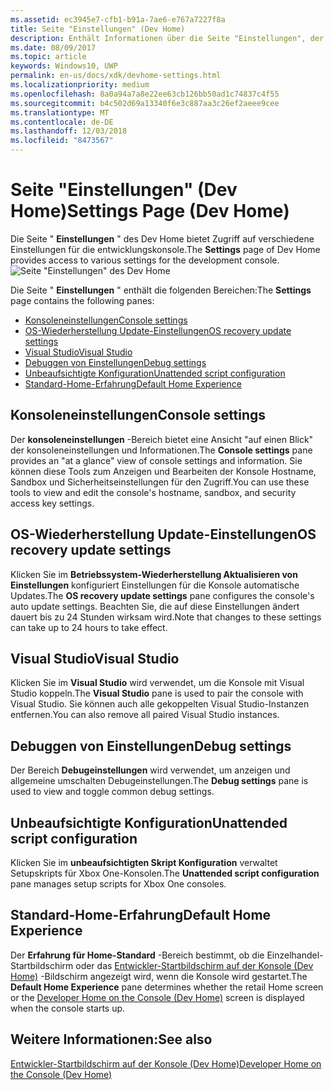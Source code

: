 ```yaml
---
ms.assetid: ec3945e7-cfb1-b91a-7ae6-e767a7227f8a
title: Seite "Einstellungen" (Dev Home)
description: Enthält Informationen über die Seite "Einstellungen", der die Dev Home-app für Xbox One.
ms.date: 08/09/2017
ms.topic: article
keywords: Windows10, UWP
permalink: en-us/docs/xdk/devhome-settings.html
ms.localizationpriority: medium
ms.openlocfilehash: 8a0a94a7a8e22ee63cb126bb50ad1c74837c4f55
ms.sourcegitcommit: b4c502d69a13340f6e3c887aa3c26ef2aeee9cee
ms.translationtype: MT
ms.contentlocale: de-DE
ms.lasthandoff: 12/03/2018
ms.locfileid: "8473567"
---
```

# <a name="settings-page-dev-home"></a><span data-ttu-id="2094c-104">Seite "Einstellungen" (Dev Home)</span><span class="sxs-lookup"><span data-stu-id="2094c-104">Settings Page (Dev Home)</span></span>
   
  
<span data-ttu-id="2094c-105">Die Seite " **Einstellungen** " des Dev Home bietet Zugriff auf verschiedene Einstellungen für die entwicklungskonsole.</span><span class="sxs-lookup"><span data-stu-id="2094c-105">The **Settings** page of Dev Home provides access to various settings for the development console.</span></span>   
 ![Seite "Einstellungen" des Dev Home](images/devhome_settings.png)   
  
<span data-ttu-id="2094c-107">Die Seite " **Einstellungen** " enthält die folgenden Bereichen:</span><span class="sxs-lookup"><span data-stu-id="2094c-107">The **Settings** page contains the following panes:</span></span>   
 
   *  [<span data-ttu-id="2094c-108">Konsoleneinstellungen</span><span class="sxs-lookup"><span data-stu-id="2094c-108">Console settings</span></span>](#ID4EEB)  
   *  [<span data-ttu-id="2094c-109">OS-Wiederherstellung Update-Einstellungen</span><span class="sxs-lookup"><span data-stu-id="2094c-109">OS recovery update settings</span></span>](#ID4EOB)  
   *  [<span data-ttu-id="2094c-110">Visual Studio</span><span class="sxs-lookup"><span data-stu-id="2094c-110">Visual Studio</span></span>](#ID4EYB)  
   *  [<span data-ttu-id="2094c-111">Debuggen von Einstellungen</span><span class="sxs-lookup"><span data-stu-id="2094c-111">Debug settings</span></span>](#ID4ECC)  
   *  [<span data-ttu-id="2094c-112">Unbeaufsichtigte Konfiguration</span><span class="sxs-lookup"><span data-stu-id="2094c-112">Unattended script configuration</span></span>](#ID4EMC)  
   *  [<span data-ttu-id="2094c-113">Standard-Home-Erfahrung</span><span class="sxs-lookup"><span data-stu-id="2094c-113">Default Home Experience</span></span>](#ID4E3C)  

 
<a id="ID4EEB"></a>

   

## <a name="console-settings"></a><span data-ttu-id="2094c-114">Konsoleneinstellungen</span><span class="sxs-lookup"><span data-stu-id="2094c-114">Console settings</span></span>  
   
  
<span data-ttu-id="2094c-115">Der **konsoleneinstellungen** -Bereich bietet eine Ansicht "auf einen Blick" der konsoleneinstellungen und Informationen.</span><span class="sxs-lookup"><span data-stu-id="2094c-115">The **Console settings** pane provides an "at a glance" view of console settings and information.</span></span> <span data-ttu-id="2094c-116">Sie können diese Tools zum Anzeigen und Bearbeiten der Konsole Hostname, Sandbox und Sicherheitseinstellungen für den Zugriff.</span><span class="sxs-lookup"><span data-stu-id="2094c-116">You can use these tools to view and edit the console's hostname, sandbox, and security access key settings.</span></span>   
  
<a id="ID4EOB"></a>

   

## <a name="os-recovery-update-settings"></a><span data-ttu-id="2094c-117">OS-Wiederherstellung Update-Einstellungen</span><span class="sxs-lookup"><span data-stu-id="2094c-117">OS recovery update settings</span></span>  
   
  
<span data-ttu-id="2094c-118">Klicken Sie im **Betriebssystem-Wiederherstellung Aktualisieren von Einstellungen** konfiguriert Einstellungen für die Konsole automatische Updates.</span><span class="sxs-lookup"><span data-stu-id="2094c-118">The **OS recovery update settings** pane configures the console's auto update settings.</span></span> <span data-ttu-id="2094c-119">Beachten Sie, die auf diese Einstellungen ändert dauert bis zu 24 Stunden wirksam wird.</span><span class="sxs-lookup"><span data-stu-id="2094c-119">Note that changes to these settings can take up to 24 hours to take effect.</span></span>   
  
<a id="ID4EYB"></a>

   

## <a name="visual-studio"></a><span data-ttu-id="2094c-120">Visual Studio</span><span class="sxs-lookup"><span data-stu-id="2094c-120">Visual Studio</span></span>  
   
  
<span data-ttu-id="2094c-121">Klicken Sie im **Visual Studio** wird verwendet, um die Konsole mit Visual Studio koppeln.</span><span class="sxs-lookup"><span data-stu-id="2094c-121">The **Visual Studio** pane is used to pair the console with Visual Studio.</span></span> <span data-ttu-id="2094c-122">Sie können auch alle gekoppelten Visual Studio-Instanzen entfernen.</span><span class="sxs-lookup"><span data-stu-id="2094c-122">You can also remove all paired Visual Studio instances.</span></span>   
  
<a id="ID4ECC"></a>

   

## <a name="debug-settings"></a><span data-ttu-id="2094c-123">Debuggen von Einstellungen</span><span class="sxs-lookup"><span data-stu-id="2094c-123">Debug settings</span></span>  
   
  
<span data-ttu-id="2094c-124">Der Bereich **Debugeinstellungen** wird verwendet, um anzeigen und allgemeine umschalten Debugeinstellungen.</span><span class="sxs-lookup"><span data-stu-id="2094c-124">The **Debug settings** pane is used to view and toggle common debug settings.</span></span>   
  
<a id="ID4EMC"></a>

   

## <a name="unattended-script-configuration"></a><span data-ttu-id="2094c-125">Unbeaufsichtigte Konfiguration</span><span class="sxs-lookup"><span data-stu-id="2094c-125">Unattended script configuration</span></span>  
   
  
<span data-ttu-id="2094c-126">Klicken Sie im **unbeaufsichtigten Skript Konfiguration** verwaltet Setupskripts für Xbox One-Konsolen.</span><span class="sxs-lookup"><span data-stu-id="2094c-126">The **Unattended script configuration** pane manages setup scripts for Xbox One consoles.</span></span>   
  
<a id="ID4E3C"></a>

   

## <a name="default-home-experience"></a><span data-ttu-id="2094c-127">Standard-Home-Erfahrung</span><span class="sxs-lookup"><span data-stu-id="2094c-127">Default Home Experience</span></span>  
   
  
<span data-ttu-id="2094c-128">Der **Erfahrung für Home-Standard** -Bereich bestimmt, ob die Einzelhandel-Startbildschirm oder das [Entwickler-Startbildschirm auf der Konsole (Dev Home)](dev-home.md) -Bildschirm angezeigt wird, wenn die Konsole wird gestartet.</span><span class="sxs-lookup"><span data-stu-id="2094c-128">The **Default Home Experience** pane determines whether the retail Home screen or the [Developer Home on the Console (Dev Home)](dev-home.md) screen is displayed when the console starts up.</span></span>   
  
<a id="ID4EJD"></a>

   

## <a name="see-also"></a><span data-ttu-id="2094c-129">Weitere Informationen:</span><span class="sxs-lookup"><span data-stu-id="2094c-129">See also</span></span>  
 [<span data-ttu-id="2094c-130">Entwickler-Startbildschirm auf der Konsole (Dev Home)</span><span class="sxs-lookup"><span data-stu-id="2094c-130">Developer Home on the Console (Dev Home)</span></span>](dev-home.md)

  